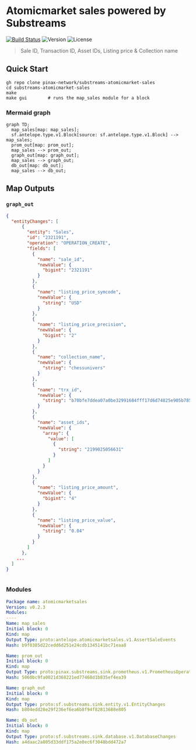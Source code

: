 # Atomicmarket sales powered by **Substreams**

[![Build Status](https://github.com/pinax-network/substreams-atomicmarket-sales/actions/workflows/test.yml/badge.svg)](https://github.com/pinax-network/substreams-atomicmarket-sales/actions/workflows/test.yml)
![Version](https://img.shields.io/github/v/release/pinax-network/substreams-atomicmarket-sales)
![License](https://img.shields.io/github/license/pinax-network/substreams-atomicmarket-sales)

> Sale ID, Transaction ID, Asset IDs, Listing price & Collection name

## Quick Start

```
gh repo clone pinax-network/substreams-atomicmarket-sales
cd substreams-atomicmarket-sales
make
make gui        # runs the map_sales module for a block
```

### Mermaid graph

```mermaid
graph TD;
  map_sales[map: map_sales];
  sf.antelope.type.v1.Block[source: sf.antelope.type.v1.Block] --> map_sales;
  prom_out[map: prom_out];
  map_sales --> prom_out;
  graph_out[map: graph_out];
  map_sales --> graph_out;
  db_out[map: db_out];
  map_sales --> db_out;

```
## Map Outputs

### `graph_out`

```json
{
  "entityChanges": [
      {
        "entity": "Sales",
        "id": "2321191",
        "operation": "OPERATION_CREATE",
        "fields": [
          {
            "name": "sale_id",
            "newValue": {
              "bigint": "2321191"
            }
          },
          {
            "name": "listing_price_symcode",
            "newValue": {
              "string": "USD"
            }
          },
          {
            "name": "listing_price_precision",
            "newValue": {
              "bigint": "2"
            }
          },
          {
            "name": "collection_name",
            "newValue": {
              "string": "chessunivers"
            }
          },
          {
            "name": "trx_id",
            "newValue": {
              "string": "b70bfe7ddea07a0be32991684fff17d6d74825e905b785e43be236845779f318"
            }
          },
          {
            "name": "asset_ids",
            "newValue": {
              "array": {
                "value": [
                  {
                    "string": "2199025056631"
                  }
                ]
              }
            }
          },
          {
            "name": "listing_price_amount",
            "newValue": {
              "bigint": "4"
            }
          },
          {
            "name": "listing_price_value",
            "newValue": {
              "string": "0.04"
            }
          }
        ]
      },
    ...
  ]
}
  
```

### Modules
```yaml
Package name: atomicmarketsales
Version: v0.2.3
Modules:
----
Name: map_sales
Initial block: 0
Kind: map
Output Type: proto:antelope.atomicmarketsales.v1.AssertSaleEvents
Hash: b9f0385d22cedd6d251e24cdb1345141bc71eaa8

Name: prom_out
Initial block: 0
Kind: map
Output Type: proto:pinax.substreams.sink.prometheus.v1.PrometheusOperations
Hash: 5060bc9fa0021d368221ed77468d1b835ef4ea39

Name: graph_out
Initial block: 0
Kind: map
Output Type: proto:sf.substreams.sink.entity.v1.EntityChanges
Hash: b804edd28e29f236ef6ea6b8f94f82813688e805

Name: db_out
Initial block: 0
Kind: map
Output Type: proto:sf.substreams.sink.database.v1.DatabaseChanges
Hash: a4daac2a805d33ddf175a2e0ec6f3048bdd472a7
```